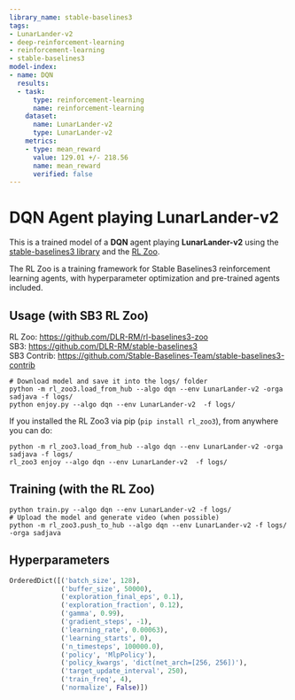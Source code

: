 ```yaml
---
library_name: stable-baselines3
tags:
- LunarLander-v2
- deep-reinforcement-learning
- reinforcement-learning
- stable-baselines3
model-index:
- name: DQN
  results:
  - task:
      type: reinforcement-learning
      name: reinforcement-learning
    dataset:
      name: LunarLander-v2
      type: LunarLander-v2
    metrics:
    - type: mean_reward
      value: 129.01 +/- 218.56
      name: mean_reward
      verified: false
---
```


# **DQN** Agent playing **LunarLander-v2**
This is a trained model of a **DQN** agent playing **LunarLander-v2**
using the [stable-baselines3 library](https://github.com/DLR-RM/stable-baselines3)
and the [RL Zoo](https://github.com/DLR-RM/rl-baselines3-zoo).

The RL Zoo is a training framework for Stable Baselines3
reinforcement learning agents,
with hyperparameter optimization and pre-trained agents included.

## Usage (with SB3 RL Zoo)

RL Zoo: https://github.com/DLR-RM/rl-baselines3-zoo<br/>
SB3: https://github.com/DLR-RM/stable-baselines3<br/>
SB3 Contrib: https://github.com/Stable-Baselines-Team/stable-baselines3-contrib

```
# Download model and save it into the logs/ folder
python -m rl_zoo3.load_from_hub --algo dqn --env LunarLander-v2 -orga sadjava -f logs/
python enjoy.py --algo dqn --env LunarLander-v2  -f logs/
```

If you installed the RL Zoo3 via pip (`pip install rl_zoo3`), from anywhere you can do:
```
python -m rl_zoo3.load_from_hub --algo dqn --env LunarLander-v2 -orga sadjava -f logs/
rl_zoo3 enjoy --algo dqn --env LunarLander-v2  -f logs/
```

## Training (with the RL Zoo)
```
python train.py --algo dqn --env LunarLander-v2 -f logs/
# Upload the model and generate video (when possible)
python -m rl_zoo3.push_to_hub --algo dqn --env LunarLander-v2 -f logs/ -orga sadjava
```

## Hyperparameters
```python
OrderedDict([('batch_size', 128),
             ('buffer_size', 50000),
             ('exploration_final_eps', 0.1),
             ('exploration_fraction', 0.12),
             ('gamma', 0.99),
             ('gradient_steps', -1),
             ('learning_rate', 0.00063),
             ('learning_starts', 0),
             ('n_timesteps', 100000.0),
             ('policy', 'MlpPolicy'),
             ('policy_kwargs', 'dict(net_arch=[256, 256])'),
             ('target_update_interval', 250),
             ('train_freq', 4),
             ('normalize', False)])
```
